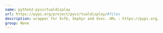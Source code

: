 ```yaml
---
name: python2-pyvirtualdisplay
url: https://pypi.org/project/pyvirtualdisplay/#files
description: wrapper for Xvfb, Xephyr and Xvnc. URL : https://pypi.org/project/pyvirtualdisplay/#files Groups : None
group: None
---
```

